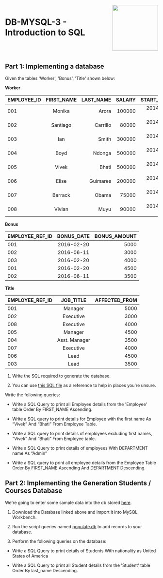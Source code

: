 
<img align="right" width="150" height="150" src="https://media-exp1.licdn.com/dms/image/C4E0BAQF7BYCCZt5epw/company-logo_200_200/0?e=2159024400&v=beta&t=qUAFP9bUgBEEXGVQYpUXW1J_OiP8e0r4rFBpqp8OrxA">

# DB-MYSQL-3 - Introduction to SQL

 <br/>
 <br/>


## Part 1: Implementing a database

Given the tables 'Worker', 'Bonus', 'Title' shown below:

**Worker**

|  EMPLOYEE_ID  | FIRST_NAME    | LAST_NAME    | SALARY  | START_DATE | DEPARTMENT |
| ------------- |:-------------:| ------------:|--------:|-----------:|-----------:|
|    001	      |   Monika      |	Arora	       | 100000  | 2014-02-20 |	HR         |
|    002        |  	Santiago    | Carrillo     | 80000   | 2014-06-11 |	Admin      |
|    003        | 	Ian         |	Smith        | 300000	 | 2014-02-20 |	HR         |
|    004        | 	Boyd        |	Ndonga       | 500000  | 2014-02-20 |	Admin      |
|    005	      |   Vivek       | Bhati        | 500000	 | 2014-06-11 | Admin      |
|    006	      |   Elise	      | Guimares	   | 200000	 | 2014-06-11 |	Account    |
|    007	      |   Barrack	    | Obama	       | 75000	 | 2014-01-20 |	Account    |
|    008	      |   Vivian  	  | Muyu 	       | 90000	 | 2014-04-11 |	Admin      |

**Bonus**

|  EMPLOYEE_REF_ID  | BONUS_DATE    | BONUS_AMOUNT |
| ----------------- |:-------------:| ------------:|
|    001	          |   2016-02-20  |	5000	       |
|    002            |  	2016-06-11  | 3000         |
|    003            | 	2016-02-20  |	4000         |
|    001            | 	2016-02-20  |	4500         |
|    002	          |   2016-06-11  | 3500         |

 **Title**

|  EMPLOYEE_REF_ID  | JOB_TITLE        | AFFECTED_FROM |
| ----------------- |:----------------:| -------------:|
|    001	          |   Manager        |	5000	       |
|    002            |  	Executive      |  3000         |
|    008            | 	Executive      |	4000         |
|    005            | 	Manager        |	4500         |
|    004	          |   Asst. Manager  |  3500         |
|    007            | 	Executive      |	4000         |
|    006            | 	Lead           |	4500         |
|    003	          |   Lead           |  3500         |

1. Write the SQL required to generate the database.

2. You can use [this SQL file](https://drive.google.com/open?id=1hJm0CV5DoJ9Vh4hXgrv7WHf4_ycgf5te) as a reference to help in places you're unsure.  

Write the following queries:

 - Write a SQL Query to print all Employee details from the 'Employee' table Order By FIRST_NAME Ascending.

 - Write a SQL query to print details for Employee with the first name As “Vivek” And “Bhati” From Employee Table.

 - Write a SQL query to print details of employees excluding first names, “Vivek” And “Bhati” From Employee table.

 - Write a SQL Query to print details of employees With DEPARTMENT name As “Admin”

 - Write a SQL query to print all employee details from the Employee Table Order By FIRST_NAME Ascending And DEPARTMENT Descending.




## Part 2: Implementing the Generation Students / Courses Database
We're going to enter some sample data into the db stored [here](https://drive.google.com/open?id=1QZCDKpxO_lbO7J5y2Q8A4OPbklUvv-M-).

1. Download the Database linked above and import it into MySQL Workbench.

2. Run the script queries named [populate.db](https://drive.google.com/open?id=1uI1F5fp4FTVDGlIAxBsJpGQy3BPJkJ3f) to add records to your database.

3. Perform the following queries on the database:  

 - Write a SQL Query to print details of Students With nationality as United States of America

 - Write a SQL Query to print all Student details from the 'Student' table Order By last_name Descending.
